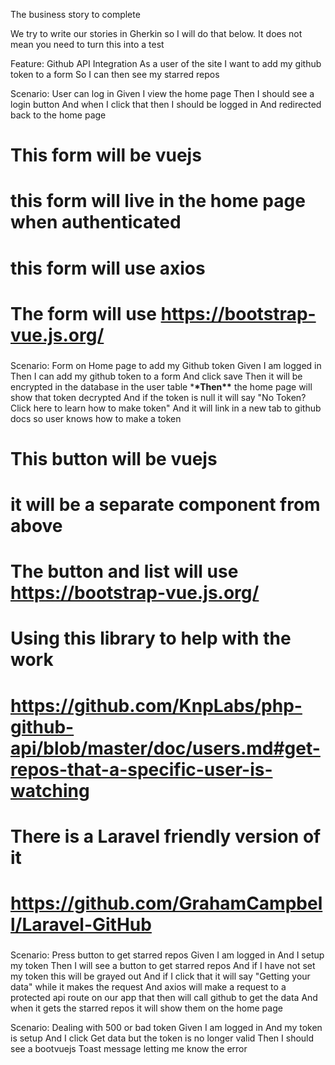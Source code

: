 The business story to complete

We try to write our stories in Gherkin so I will do that below. It does not mean you need to turn this into a test

Feature: Github API Integration
As a user of the site
I want to add my github token to a form
So I can then see my starred repos

Scenario: User can log in
Given I view the home page
Then I should see a login button
And when I click that then I should be logged in
And redirected back to the home page

###

# This form will be vuejs

# this form will live in the home page when authenticated

# this form will use axios

# The form will use https://bootstrap-vue.js.org/

###

Scenario: Form on Home page to add my Github token
Given I am logged in
Then I can add my github token to a form
And click save
Then it will be encrypted in the database in the user table \***\*Then\*\*** the home page will show that token decrypted
And if the token is null it will say "No Token? Click here to learn how to make token"
And it will link in a new tab to github docs so user knows how to make a token

###

# This button will be vuejs

# it will be a separate component from above

# The button and list will use https://bootstrap-vue.js.org/

# Using this library to help with the work

# https://github.com/KnpLabs/php-github-api/blob/master/doc/users.md#get-repos-that-a-specific-user-is-watching

# There is a Laravel friendly version of it

# https://github.com/GrahamCampbell/Laravel-GitHub

###

Scenario: Press button to get starred repos
Given I am logged in
And I setup my token
Then I will see a button to get starred repos
And if I have not set my token this will be grayed out
And if I click that it will say "Getting your data" while it makes the request
And axios will make a request to a protected api route on our app that then will call github to get the data
And when it gets the starred repos it will show them on the home page

Scenario: Dealing with 500 or bad token
Given I am logged in
And my token is setup
And I click Get data but the token is no longer valid
Then I should see a bootvuejs Toast message letting me know the error
